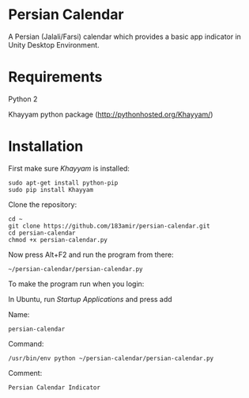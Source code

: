 Persian Calendar
================

A Persian (Jalali/Farsi) calendar which provides a basic app indicator in Unity 
Desktop Environment.


Requirements
================
Python 2

Khayyam python package (http://pythonhosted.org/Khayyam/)


Installation
================
First make sure *Khayyam* is installed:

    sudo apt-get install python-pip
    sudo pip install Khayyam

Clone the repository:

    cd ~
    git clone https://github.com/183amir/persian-calendar.git
    cd persian-calendar
    chmod +x persian-calendar.py

Now press Alt+F2 and run the program from there:

    ~/persian-calendar/persian-calendar.py

To make the program run when you login:

In Ubuntu, run *Startup Applications* and press add

Name:

    persian-calendar

Command:

    /usr/bin/env python ~/persian-calendar/persian-calendar.py

Comment:

    Persian Calendar Indicator